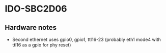 # IDO-SBC2D06

## Hardware notes

- Second ethernet uses gpio0, gpio1, ttl16-23 (probably eth1 mode4 with ttl16 as a gpio for phy reset)
